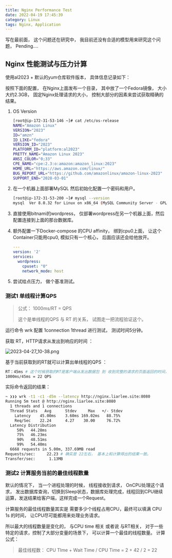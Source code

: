```yaml
---
title: Nginx Performance Test
date: 2022-04-19 17:45:39
category: Linux
tags: Nginx, Application
---
```


写在最前面， 这个问题还在研究中， 我目前还没有合适的模型用来研究这个问题， Pending....
## Nginx 性能测试与压力计算

使用al2023  + 默认的yum仓库软件版本， 具体信息记录如下： 

按照下面的配置， 在Nginx上面发布一个目录， 其中放了一个Fedora镜像， 大小大约2.3GB， 固定Nginx处理请求的大小， 控制大部分的因素来尝试获取精确的结果。

1. OS Version

   ```bash
   [root@ip-172-31-53-146 ~]# cat /etc/os-release
   NAME="Amazon Linux"
   VERSION="2023"
   ID="amzn"
   ID_LIKE="fedora"
   VERSION_ID="2023"
   PLATFORM_ID="platform:al2023"
   PRETTY_NAME="Amazon Linux 2023"
   ANSI_COLOR="0;33"
   CPE_NAME="cpe:2.3:o:amazon:amazon_linux:2023"
   HOME_URL="https://aws.amazon.com/linux/"
   BUG_REPORT_URL="https://github.com/amazonlinux/amazon-linux-2023"
   SUPPORT_END="2028-03-01"
   ```

2. 在一个机器上面部署MySQL 然后初始化配置一个密码和用户。

   ```bash
   [root@ip-172-31-53-200 ~]# mysql --version
   mysql  Ver 8.0.32 for Linux on x86_64 (MySQL Community Server - GPL)
   ```

3. 直接使用bitnami的wordpress， 仅部署wordpress在另一个机器上面，然后配置连接到上面的那台数据库。 

4. 额外配置一下Docker-compose 的CPU affinity， 绑到cpu0上面， 让这个Container只能用cpu0, 模拟只有一个核心， 后面应该还会给他放开。

   ```yaml
   ---
   version: '2'
   services:
     wordpress:
       cpuset: "0"
       network_mode: host

5. 尝试给点压力， 做个基准测试。

### 测试1 单线程计算QPS

> 公式：  1000ms/RT = QPS 
>
> 这个是单线程的QPS 与 RT 的关系， 试图走一把流程验证这个。 

运行命令 wrk 配置 1connection 1thread 进行测试， 测试时间5分钟。

获取 RT，HTTP请求从发出到响应的时间 ： 

![2023-04-27_10-38.png](https://s2.loli.net/2023/04/27/pf2Z5erTzcayPFJ.png)

基于当前获取到的RT就可以计算出单线程的QPS ： 

```bash
RT：45ms # 这个时候获取的RT是客户端从发出数据包 到 收到完整的请求的页面返回的时间， 基于上面的抓包结果计算。
1000ms/45ms = 22 QPS
```

实际命令返回的结果： 

```bash
~ ❯❯❯ wrk -t1 -c1 -d5m --latency http://nginx.liarlee.site:8080
Running 5m test @ http://nginx.liarlee.site:8080
  1 threads and 1 connections
  Thread Stats   Avg      Stdev     Max   +/- Stdev
    Latency    45.00ms    3.60ms 169.02ms   88.75%
    Req/Sec    22.24      4.27    30.00     76.72%
  Latency Distribution
     50%   44.28ms
     75%   46.23ms
     90%   48.51ms
     99%   54.40ms
  6668 requests in 5.00m, 337.69MB read
Requests/sec:     22.23 # 确实是 22左右， 基本上和计算得出的结果一致。
Transfer/sec:      1.13MB
```

### 测试2 计算服务当前的最佳线程数量

默认的情况下， 当一个进程处理的时候， 线程接收到请求， OnCPU处理这个请求， 发出数据库查询，切换到Sleep状态，数据库处理完成，线程回到CPU继续运算，发送结果给客户端，这样完成一个Request。

计算服务的最佳线程数量其实是 需要多少个线程占用CPU，最终可以填满 CPU 1s 的时间， 让CPU尽可能都用来处理业务请求。

所以最大的线程数量是变化的， 与CPU time 相关 或者说 与RT相关， 对于一些特定的请求，控制了大部分变量的场景下， 可以计算一个最佳的线程数量。 计算公式： 

> 最佳线程数： CPU TIme + Wait Time / CPU Time = 2 + 42 / 2 = 22  

